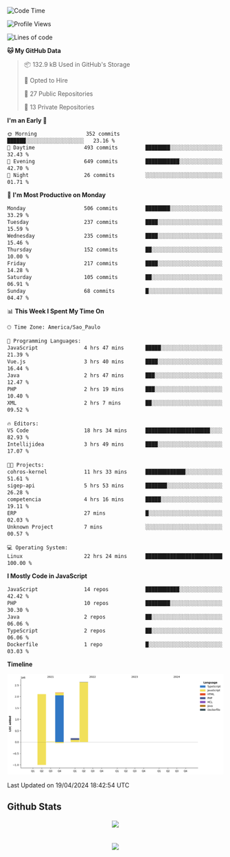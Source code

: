  
<!--START_SECTION:waka-->
![Code Time](http://img.shields.io/badge/Code%20Time-1%2C700%20hrs%204%20mins-blue)

![Profile Views](http://img.shields.io/badge/Profile%20Views-22-blue)

![Lines of code](https://img.shields.io/badge/From%20Hello%20World%20I%27ve%20Written-7.1%20million%20lines%20of%20code-blue)

**🐱 My GitHub Data** 

> 📦 132.9 kB Used in GitHub's Storage 
 > 
> 💼 Opted to Hire
 > 
> 📜 27 Public Repositories 
 > 
> 🔑 13 Private Repositories 
 > 
**I'm an Early 🐤** 

```text
🌞 Morning                352 commits         ██████░░░░░░░░░░░░░░░░░░░   23.16 % 
🌆 Daytime                493 commits         ████████░░░░░░░░░░░░░░░░░   32.43 % 
🌃 Evening                649 commits         ███████████░░░░░░░░░░░░░░   42.70 % 
🌙 Night                  26 commits          ░░░░░░░░░░░░░░░░░░░░░░░░░   01.71 % 
```
📅 **I'm Most Productive on Monday** 

```text
Monday                   506 commits         ████████░░░░░░░░░░░░░░░░░   33.29 % 
Tuesday                  237 commits         ████░░░░░░░░░░░░░░░░░░░░░   15.59 % 
Wednesday                235 commits         ████░░░░░░░░░░░░░░░░░░░░░   15.46 % 
Thursday                 152 commits         ██░░░░░░░░░░░░░░░░░░░░░░░   10.00 % 
Friday                   217 commits         ████░░░░░░░░░░░░░░░░░░░░░   14.28 % 
Saturday                 105 commits         ██░░░░░░░░░░░░░░░░░░░░░░░   06.91 % 
Sunday                   68 commits          █░░░░░░░░░░░░░░░░░░░░░░░░   04.47 % 
```


📊 **This Week I Spent My Time On** 

```text
🕑︎ Time Zone: America/Sao_Paulo

💬 Programming Languages: 
JavaScript               4 hrs 47 mins       █████░░░░░░░░░░░░░░░░░░░░   21.39 % 
Vue.js                   3 hrs 40 mins       ████░░░░░░░░░░░░░░░░░░░░░   16.44 % 
Java                     2 hrs 47 mins       ███░░░░░░░░░░░░░░░░░░░░░░   12.47 % 
PHP                      2 hrs 19 mins       ███░░░░░░░░░░░░░░░░░░░░░░   10.40 % 
XML                      2 hrs 7 mins        ██░░░░░░░░░░░░░░░░░░░░░░░   09.52 % 

🔥 Editors: 
VS Code                  18 hrs 34 mins      █████████████████████░░░░   82.93 % 
Intellijidea             3 hrs 49 mins       ████░░░░░░░░░░░░░░░░░░░░░   17.07 % 

🐱‍💻 Projects: 
cohros-kernel            11 hrs 33 mins      █████████████░░░░░░░░░░░░   51.61 % 
sigep-api                5 hrs 53 mins       ███████░░░░░░░░░░░░░░░░░░   26.28 % 
competencia              4 hrs 16 mins       █████░░░░░░░░░░░░░░░░░░░░   19.11 % 
ERP                      27 mins             █░░░░░░░░░░░░░░░░░░░░░░░░   02.03 % 
Unknown Project          7 mins              ░░░░░░░░░░░░░░░░░░░░░░░░░   00.57 % 

💻 Operating System: 
Linux                    22 hrs 24 mins      █████████████████████████   100.00 % 
```

**I Mostly Code in JavaScript** 

```text
JavaScript               14 repos            ███████████░░░░░░░░░░░░░░   42.42 % 
PHP                      10 repos            ████████░░░░░░░░░░░░░░░░░   30.30 % 
Java                     2 repos             ██░░░░░░░░░░░░░░░░░░░░░░░   06.06 % 
TypeScript               2 repos             ██░░░░░░░░░░░░░░░░░░░░░░░   06.06 % 
Dockerfile               1 repo              █░░░░░░░░░░░░░░░░░░░░░░░░   03.03 % 
```



**Timeline**

![Lines of Code chart](https://raw.githubusercontent.com/MaueDev/MaueDev/main/assets/bar_graph.png)


 Last Updated on 19/04/2024 18:42:54 UTC
<!--END_SECTION:waka-->

## Github Stats  
<div align="center"><img src="https://github-readme-stats.vercel.app/api/top-langs/?username=MaueDev&hide_border=true&layout=compact" align="center" /></div>  

<br/>  

<br/>  

<div align="center">
<img src="https://komarev.com/ghpvc/?username=MaueDev&&style=flat-square" align="center" />
</div>  
  
